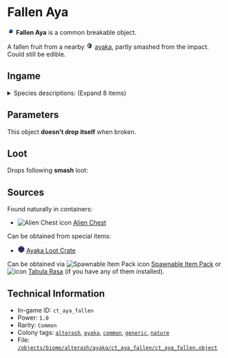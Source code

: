 # Fallen Aya

<img src="https://raw.githubusercontent.com/Ceterai/Enternia/main/objects/biome/alterash/ayaka/ct_aya_fallen/icon.png" alt="Fallen Aya icon" loading="lazy" height="16px" width="auto" /> **Fallen Aya** is a common breakable object.

A fallen fruit from a nearby <img src="https://raw.githubusercontent.com/Ceterai/Enternia/main/objects/biome/alterash/ayaka/ct_ayaka_tree.png" alt="Ayaka icon" loading="lazy" height="16px" width="auto" /> [ayaka](https://ceterai.github.io/MyEnternia/Wiki/Ayaka), partly smashed from the impact. Could still be edible.

## Ingame

<details markdown="1"><summary>Species descriptions: (Expand 8 items)</summary>

- Alta: Ayakas usually grow pretty tall, especially the fruitful ones, but usually ayas survive a fall that high.
- Apex: A fruit. Not sure if I can eat it.
- Avian: Some smashed fruit! Lets see if it's intact!
- Floran: A fallen brethren. Floran givesss condolencess.
- Glitch: Indifferent. A fallen fruit.
- Human: A fruity blob. Is this technically a self-made fruit mash?
- Hylotl: A fallen fruit. I could pick it up, but should I?
- Novakid: A fruit! Let's take it!!

</details>

## Parameters

This object **doesn't drop itself** when broken.

## Loot

Drops following **smash** loot:

## Sources

Found naturally in containers:

- <img src="https://starbounder.org/mediawiki/images/3/35/Alien_Chest.png" alt="Alien Chest icon" loading="lazy" height="9.75px" width="12px" /> [Alien Chest](https://starbounder.org/Alien_Chest)

Can be obtained from special items:

- <img src="https://raw.githubusercontent.com/Ceterai/Enternia/main/items/active/alta/loot/biome/ct_ayaka_loot.png" alt="Ayaka Loot Crate icon" loading="lazy" height="16px" width="auto" /> [Ayaka Loot Crate](https://ceterai.github.io/MyEnternia/Wiki/AyakaLootCrate)

Can be obtained via <img src="https://raw.githubusercontent.com/Silverfeelin/Starbound-SpawnableItemPack/master/interface/sip/iconSmall.png" alt="Spawnable Item Pack icon" width="18" height="14"/> [Spawnable Item Pack](https://steamcommunity.com/sharedfiles/filedetails/?id=733665104) or <img src="https://steamuserimages-a.akamaihd.net/ugc/263843960696222713/3EC9A7C005541F7D577EBCB8C5736B4EFC9973D6/" alt="icon" width="8" height="12"/> [Tabula Rasa](https://community.playstarbound.com/resources/the-tabula-rasa.3222/) (if you have any of them installed).

## Technical Information

- In-game ID: `ct_aya_fallen`
- Power: `1.0`
- Rarity: `Common`
- Colony tags: [`alterash`](https://ceterai.github.io/MyEnternia/Wiki/Tags/Alterash), [`ayaka`](https://ceterai.github.io/MyEnternia/Wiki/Tags/Ayaka), [`common`](https://ceterai.github.io/MyEnternia/Wiki/Tags/Common), [`generic`](https://ceterai.github.io/MyEnternia/Wiki/Tags/Generic), [`nature`](https://ceterai.github.io/MyEnternia/Wiki/Tags/Nature)
- File: [`/objects/biome/alterash/ayaka/ct_aya_fallen/ct_aya_fallen.object`](https://github.com/Ceterai/Enternia/blob/main/objects/biome/alterash/ayaka/ct_aya_fallen/ct_aya_fallen.object)

